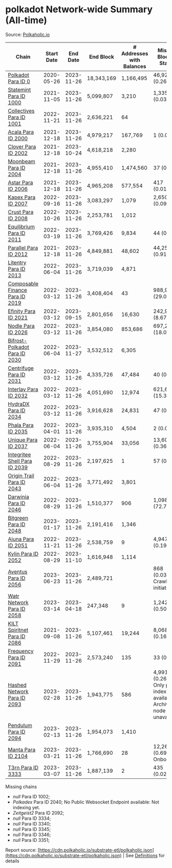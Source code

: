 # polkadot Network-wide Summary (All-time)

Source: [Polkaholic.io](https://polkaholic.io)


| Chain            | Start Date | End Date | End Block | # Addresses with Balances | Missing Blocks / Status |
| ---------------- | ---------- | ---------| --------- | ------------------------- | ----------------------- |
| [Polkadot Para ID 0](/polkadot/0-polkadot) | 2020-05-26 | 2023-11-26 | 18,343,169 |  1,166,495 | 46,925 (0.26%)  |
| [Statemint Para ID 1000](/polkadot/1000-statemint) | 2021-11-05 | 2023-11-26 | 5,099,807 |  3,210 | 1,335 (0.03%)  |
| [Collectives Para ID 1001](/polkadot/1001-collectives) | 2022-11-21 | 2023-11-26 | 2,636,221 |  64 |    |
| [Acala Para ID 2000](/polkadot/2000-acala) | 2021-12-18 | 2023-11-26 | 4,979,217 |  167,769 | 1 (0.00%)  |
| [Clover Para ID 2002](/polkadot/2002-clover) | 2021-12-18 | 2023-10-24 | 4,618,218 |  2,280 |    |
| [Moonbeam Para ID 2004](/polkadot/2004-moonbeam) | 2021-12-18 | 2023-11-26 | 4,955,410 |  1,474,560 | 37 (0.00%)  |
| [Astar Para ID 2006](/polkadot/2006-astar) | 2021-12-18 | 2023-11-26 | 4,965,208 |  577,554 | 417 (0.01%)  |
| [Kapex Para ID 2007](/polkadot/2007-kapex) | 2022-09-16 | 2023-11-26 | 3,083,297 |  1,079 | 2,650 (0.09%)  |
| [Crust Para ID 2008](/polkadot/2008-crust) | 2022-10-26 | 2023-11-26 | 2,253,781 |  1,012 |    |
| [Equilibrium Para ID 2011](/polkadot/2011-equilibrium) | 2022-03-19 | 2023-11-26 | 3,769,426 |  9,834 | 44 (0.00%)  |
| [Parallel Para ID 2012](/polkadot/2012-parallel) | 2021-12-18 | 2023-11-26 | 4,849,881 |  48,602 | 44,253 (0.91%)  |
| [Litentry Para ID 2013](/polkadot/2013-litentry) | 2022-06-04 | 2023-11-26 | 3,719,039 |  4,871 |    |
| [Composable Finance Para ID 2019](/polkadot/2019-composable) | 2022-03-12 | 2023-11-26 | 3,408,404 |  43 | 988,995 (29.02%)  |
| [Efinity Para ID 2021](/polkadot/2021-efinity) | 2022-03-12 | 2023-09-15 | 2,801,656 |  16,630 | 242,949 (8.67%)  |
| [Nodle Para ID 2026](/polkadot/2026-nodle) | 2022-03-12 | 2023-11-26 | 3,854,080 |  853,686 | 697,249 (18.09%)  |
| [Bifrost-Polkadot Para ID 2030](/polkadot/2030-bifrost-dot) | 2022-06-04 | 2023-11-27 | 3,532,512 |  6,305 |    |
| [Centrifuge Para ID 2031](/polkadot/2031-centrifuge) | 2022-03-12 | 2023-11-26 | 4,335,726 |  47,484 | 40 (0.00%)  |
| [Interlay Para ID 2032](/polkadot/2032-interlay) | 2022-03-12 | 2023-11-26 | 4,051,690 |  12,974 | 621,629 (15.34%)  |
| [HydraDX Para ID 2034](/polkadot/2034-hydradx) | 2022-03-12 | 2023-11-26 | 3,916,628 |  24,831 | 47 (0.00%)  |
| [Phala Para ID 2035](/polkadot/2035-phala) | 2022-04-01 | 2023-11-26 | 3,935,310 |  4,504 | 2 (0.00%)  |
| [Unique Para ID 2037](/polkadot/2037-unique) | 2022-06-04 | 2023-11-26 | 3,755,904 |  33,056 | 13,605 (0.36%)  |
| [Integritee Shell Para ID 2039](/polkadot/2039-integritee-shell) | 2022-08-29 | 2023-11-26 | 2,197,625 |  1 | 57 (0.00%)  |
| [Origin Trail Para ID 2043](/polkadot/2043-origintrail) | 2022-06-04 | 2023-11-26 | 3,771,492 |  3,801 |    |
| [Darwinia Para ID 2046](/polkadot/2046-darwinia) | 2022-08-29 | 2023-11-26 | 1,510,377 |  906 | 1,098,050 (72.70%)  |
| [Bitgreen Para ID 2048](/polkadot/2048-bitgreen) | 2023-01-17 | 2023-11-26 | 2,191,416 |  1,346 |    |
| [Ajuna Para ID 2051](/polkadot/2051-ajuna) | 2022-11-21 | 2023-11-26 | 2,538,759 |  9 | 4,947 (0.19%)  |
| [Kylin Para ID 2052](/polkadot/2052-kylin) | 2022-08-29 | 2023-11-10 | 1,616,948 |  1,114 |    |
| [Aventus Para ID 2056](/polkadot/2056-aventus) | 2023-06-23 | 2023-11-26 | 2,489,721 |   | 868 (0.03%) Crawling initiated |
| [Watr Network Para ID 2058](/polkadot/2058-watr) | 2023-03-14 | 2023-04-18 | 247,348 |  9 | 1,242 (0.50%)  |
| [KILT Spiritnet Para ID 2086](/polkadot/2086-kilt) | 2021-09-08 | 2023-11-26 | 5,107,461 |  19,244 | 8,068 (0.16%)  |
| [Frequency Para ID 2091](/polkadot/2091-frequency) | 2022-11-29 | 2023-11-26 | 2,573,240 |  135 | 33 (0.00%)  |
| [Hashed Network Para ID 2093](/polkadot/2093-hashed) | 2023-02-28 | 2023-11-26 | 1,943,775 |  586 | 4,991 (0.26%) Only partial index available: Archive node unavailable |
| [Pendulum Para ID 2094](/polkadot/2094-pendulum) | 2023-02-13 | 2023-11-26 | 1,954,073 |  1,410 |    |
| [Manta Para ID 2104](/polkadot/2104-manta) | 2023-03-21 | 2023-11-26 | 1,766,690 |  28 | 12,262 (0.69%) Onboarding |
| [T3rn Para ID 3333](/polkadot/3333-t3rn) | 2023-03-07 | 2023-11-26 | 1,887,139 |  2 | 435 (0.02%)  |

Missing chains


* *null* Para ID 1002; 
* *Polkadex* Para ID 2040; No Public Websocket Endpoint available: Not indexing yet.
* *Zeitgeist2* Para ID 2092; 
* *null* Para ID 3334; 
* *null* Para ID 3340; 
* *null* Para ID 3345; 
* *null* Para ID 3346; 
* *null* Para ID 3351; 

Report source: [https://cdn.polkaholic.io/substrate-etl/polkaholic.json](https://cdn.polkaholic.io/substrate-etl/polkaholic.json) | See [Definitions](/DEFINITIONS.md) for details
